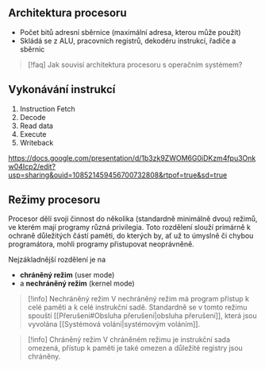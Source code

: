



## Architektura procesoru

- Počet bitů adresní sběrnice (maximální adresa, kterou může použít)
- Skládá se z ALU, pracovních registrů, dekodéru instrukcí, řadiče a sběrnic

>[!faq] Jak souvisí architektura procesoru s operačním systémem?


## Vykonávání instrukcí
1. Instruction Fetch
2. Decode
3. Read data
4. Execute
5. Writeback

https://docs.google.com/presentation/d/1b3zk9ZWOM6G0iDKzm4fpu3Onkw04Icp2/edit?usp=sharing&ouid=108521459456700732808&rtpof=true&sd=true


## Režimy procesoru
Procesor dělí svojí činnost do několika (standardně minimálně dvou) režimů, ve kterém mají programy různá privilegia. Toto rozdělení slouží primárně k ochraně důležitých částí paměti, do kterých by, ať už to úmyslně či chybou programátora, mohli programy přistupovat neoprávněně.

Nejzákladnější rozdělení je na 
- **chráněný režim** (user mode)
- a **nechráněný režim** (kernel mode)

>[!info] Nechráněný režim
> V nechráněný režim má program přístup k celé paměti a k celé instrukční sadě. Standardně se v tomto režimu spouští [[Přerušení#Obsluha přerušení|obsluha přerušení]], která jsou vyvolána [[Systémová volání|systémovým voláním]].

> [!info] Chráněný režim
> V chráněném režimu je instrukční sada omezená, přístup k paměti je také omezen a důležité registry jsou chráněny.


